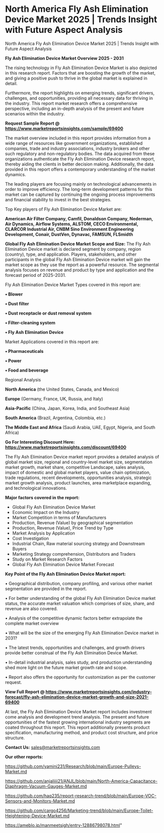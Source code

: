 # North America Fly Ash Elimination Device Market 2025 | Trends Insight with Future Aspect Analysis
North America Fly Ash Elimination Device Market 2025 | Trends Insight with Future Aspect Analysis

<Strong> Fly Ash Elimination Device Market Overview 2025 - 2031</strong>

The rising technology in Fly Ash Elimination Device Market is also depicted in this research report. Factors that are boosting the growth of the market, and giving a positive push to thrive in the global market is explained in detail.

Furthermore, the report highlights on emerging trends, significant drivers, challenges, and opportunities, providing all necessary data for thriving in the industry. This report market research offers a comprehensive perspective, including an in-depth analysis of the present and future scenarios within the industry.

<strong>Request Sample Report @ <a href=https://www.marketreportsinsights.com/sample/69400>https://www.marketreportsinsights.com/sample/69400</a></strong>

The market overview included in this report provides information from a wide range of resources like government organizations, established companies, trade and industry associations, industry brokers and other such regulatory and non-regulatory bodies. The data acquired from these organizations authenticate the Fly Ash Elimination Device research report, thereby aiding the clients in better decision making. Additionally, the data provided in this report offers a contemporary understanding of the market dynamics.

The leading players are focusing mainly on technological advancements in order to improve efficiency. The long-term development patterns for this market can be captured by continuing the ongoing process improvements and financial stability to invest in the best strategies.

Top Key players of Fly Ash Elimination Device Market are:

<strong>American Air Filter Company, Camfil, Donaldson Company, Nederman, Air Dynamics, Airflow Systems, ALSTOM, CECO Environmental, CLARCOR Industrial Air, CNBM Sino Environment Engineering Development, Conair, DustVen, Dynavac, FAMSUN, FLSmidth</strong>

<strong><b>Global Fly Ash Elimination Device Market Scope and Size:</b></strong>
The Fly Ash Elimination Device market is declared segment by company, region (country), type, and application. Players, stakeholders, and other participants in the global Fly Ash Elimination Device market will gain the market scope as they use the report as a powerful resource. The segmental analysis focuses on revenue and product by type and application and the forecast period of 2025-2031.

Fly Ash Elimination Device Market Types covered in this report are:

<strong>• Blower

• Dust filter

• Dust receptacle or dust removal system

• Filter-cleaning system

• Fly Ash Elimination Device</strong>

Market Applications covered in this report are:

<strong>• Pharmaceuticals

• Power

• Food and beverage</strong> 

Regional Analysis

<strong>North America</strong> (the United States, Canada, and Mexico)

<strong>Europe</strong> (Germany, France, UK, Russia, and Italy)

<strong>Asia-Pacific</strong> (China, Japan, Korea, India, and Southeast Asia)

<strong>South America</strong> (Brazil, Argentina, Colombia, etc.)

<strong>The Middle East and Africa</strong> (Saudi Arabia, UAE, Egypt, Nigeria, and South Africa)

<strong>Go For Interesting Discount Here: <a href=https://www.marketreportsinsights.com/discount/69400>https://www.marketreportsinsights.com/discount/69400</a></strong>

The Fly Ash Elimination Device market report provides a detailed analysis of global market size, regional and country-level market size, segmentation market growth, market share, competitive Landscape, sales analysis, impact of domestic and global market players, value chain optimization, trade regulations, recent developments, opportunities analysis, strategic market growth analysis, product launches, area marketplace expanding, and technological innovations.

<strong><b>Major factors covered in the report:</b></strong>
<ul>
  <li>Global Fly Ash Elimination Device Market </li>
  <li>Economic Impact on the Industry</li>
  <li>Market Competition in terms of Manufacturers</li>
  <li>Production, Revenue (Value) by geographical segmentation</li>
  <li>Production, Revenue (Value), Price Trend by Type</li>
  <li>Market Analysis by Application</li>
  <li>Cost Investigation</li>
  <li>Industrial Chain, Raw material sourcing strategy and Downstream Buyers</li>
  <li>Marketing Strategy comprehension, Distributors and Traders</li>
  <li>Study on Market Research Factors</li>
  <li>Global Fly Ash Elimination Device Market Forecast</li>
</ul>

<strong><b>Key Point of the Fly Ash Elimination Device Market report:</b></strong>

• Geographical distribution, company profiling, and various other market segmentation are provided in the report.

• For better understanding of the global Fly Ash Elimination Device market status, the accurate market valuation which comprises of size, share, and revenue are also covered.

• Analysis of the competitive dynamic factors better extrapolate the complete market overview

• What will be the size of the emerging Fly Ash Elimination Device market in 2031?

• The latest trends, opportunities and challenges, and growth drivers provide better construal of the Fly Ash Elimination Device Market.

• In-detail industrial analysis, sales study, and production understanding shed more light on the future market growth rate and scope.

• Report also offers the opportunity for customization as per the customer request.

<strong><b>View Full Report @ <a href=https://www.marketreportsinsights.com/industry-forecast/fly-ash-elimination-device-market-growth-and-size-2021-69400>https://www.marketreportsinsights.com/industry-forecast/fly-ash-elimination-device-market-growth-and-size-2021-69400</a></b></strong>


At last, the Fly Ash Elimination Device Market report includes investment come analysis and development trend analysis. The present and future opportunities of the fastest growing international industry segments are coated throughout this report. This report additionally presents product specification, manufacturing method, and product cost structure, and price structure.

<strong>Contact Us:</strong>
sales@marketreportsinsights.com

<strong>Our other reports:</strong>

<a href=https://github.com/yamini231/Research/blob/main/Europe-Pulleys-Market.md>https://github.com/yamini231/Research/blob/main/Europe-Pulleys-Market.md</a>

<a href=https://github.com/anjaliiii21/ANJL/blob/main/North-America-Capacitance-Diaphragm-Vacuum-Gauges-Market.md>https://github.com/anjaliiii21/ANJL/blob/main/North-America-Capacitance-Diaphragm-Vacuum-Gauges-Market.md</a>

<a href=https://github.com/haq235/report-research-trend/blob/main/Europe-VOC-Sensors-and-Monitors-Market.md>https://github.com/haq235/report-research-trend/blob/main/Europe-VOC-Sensors-and-Monitors-Market.md</a>

<a href=https://github.com/cargo4256/Marketing-trend/blob/main/Europe-Toilet-Heightening-Device-Market.md>https://github.com/cargo4256/Marketing-trend/blob/main/Europe-Toilet-Heightening-Device-Market.md</a>

<a href=https://ameblo.jp/manmeetsigh/entry-12886798078.html>https://ameblo.jp/manmeetsigh/entry-12886798078.html</a>"
